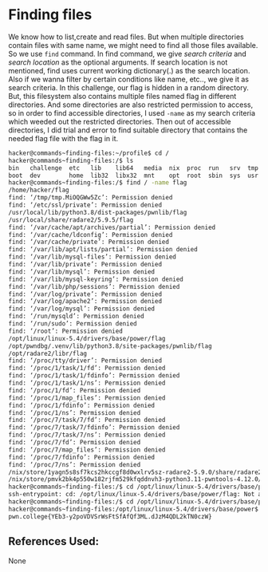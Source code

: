 # Finding files
We know how to list,create and read files. But when multiple directories contain files with same name, we might need to find all those files available. So we use `find` command. In find command, we give
*search criteria* and *search location* as the optional arguments. If search location is not mentioned, find uses current working dictionary(.) as the search location. Also if we wanna filter by certain conditions like name, etc.., we give it as search criteria.
	In this challenge, our flag is hidden in a random directory. But, this filesystem also contains multiple files named flag in different directories. And some directories are also restricted
permission to access, so in order to find accessible directories, I used `-name` as my search criteria
which weeded out the restricted directories. Then out of accessible directories, I did trial and error to find suitable directory that contains the needed flag file with the flag in it.

```bash
hacker@commands~finding-files:~/profile$ cd /
hacker@commands~finding-files:/$ ls
bin   challenge  etc   lib    lib64   media  nix  proc  run   srv  tmp  var
boot  dev        home  lib32  libx32  mnt    opt  root  sbin  sys  usr
hacker@commands~finding-files:/$ find / -name flag
/home/hacker/flag
find: ‘/tmp/tmp.MiOQGWw5Zc’: Permission denied
find: ‘/etc/ssl/private’: Permission denied
/usr/local/lib/python3.8/dist-packages/pwnlib/flag
/usr/local/share/radare2/5.9.5/flag
find: ‘/var/cache/apt/archives/partial’: Permission denied
find: ‘/var/cache/ldconfig’: Permission denied
find: ‘/var/cache/private’: Permission denied
find: ‘/var/lib/apt/lists/partial’: Permission denied
find: ‘/var/lib/mysql-files’: Permission denied
find: ‘/var/lib/private’: Permission denied
find: ‘/var/lib/mysql’: Permission denied
find: ‘/var/lib/mysql-keyring’: Permission denied
find: ‘/var/lib/php/sessions’: Permission denied
find: ‘/var/log/private’: Permission denied
find: ‘/var/log/apache2’: Permission denied
find: ‘/var/log/mysql’: Permission denied
find: ‘/run/mysqld’: Permission denied
find: ‘/run/sudo’: Permission denied
find: ‘/root’: Permission denied
/opt/linux/linux-5.4/drivers/base/power/flag
/opt/pwndbg/.venv/lib/python3.8/site-packages/pwnlib/flag
/opt/radare2/libr/flag
find: ‘/proc/tty/driver’: Permission denied
find: ‘/proc/1/task/1/fd’: Permission denied
find: ‘/proc/1/task/1/fdinfo’: Permission denied
find: ‘/proc/1/task/1/ns’: Permission denied
find: ‘/proc/1/fd’: Permission denied
find: ‘/proc/1/map_files’: Permission denied
find: ‘/proc/1/fdinfo’: Permission denied
find: ‘/proc/1/ns’: Permission denied
find: ‘/proc/7/task/7/fd’: Permission denied
find: ‘/proc/7/task/7/fdinfo’: Permission denied
find: ‘/proc/7/task/7/ns’: Permission denied
find: ‘/proc/7/fd’: Permission denied
find: ‘/proc/7/map_files’: Permission denied
find: ‘/proc/7/fdinfo’: Permission denied
find: ‘/proc/7/ns’: Permission denied
/nix/store/1yagn5s8sf7kcs2hkccgf8d0wxlrv5sz-radare2-5.9.0/share/radare2/5.9.0/flag
/nix/store/pmvk2bk4p550w182rjfm529kfqddnvh3-python3.11-pwntools-4.12.0/lib/python3.11/site-packages/pwnlib/flag
hacker@commands~finding-files:/$ cd /opt/linux/linux-5.4/drivers/base/power/flag
ssh-entrypoint: cd: /opt/linux/linux-5.4/drivers/base/power/flag: Not a directory
hacker@commands~finding-files:/$ cd /opt/linux/linux-5.4/drivers/base/power
hacker@commands~finding-files:/opt/linux/linux-5.4/drivers/base/power$ cat flag
pwn.college{YEb3-y2poVDVSrWsFtSfAfQf3ML.dJzM4QDL2kTN0czW}
```

## References Used:
None

